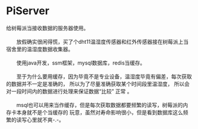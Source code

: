 # PiServer
给树莓派当接收数据的服务器使用。<br><br>
　　放假确实很闲得慌，买了个dht11温湿度传感器和红外传感器接在树莓派上当宿舍里的温湿度数据收集器。<br><br>
　　使用java开发，ssm框架，mysql数据库，redis当缓存。<br><br>
　　至于为什么要用缓存，因为毕竟不是专业设备，温湿度毕竟有偏差，每次获取的数据并不一定是准确的，
所以为了尽量准确获取某个时间段里温湿度，
所以会对一段时间内的数据进行处理来保证数据“比较” 正常 。<br><br>
　　msql也可以用来当作缓存，但是每次获取数据都要频繁的读写，树莓派的内存卡本身就不是个当缓存的
玩意，虽然对寿命影响很小，但是看到数据库这么频繁的读写心里就不爽-.-。<br><br>
